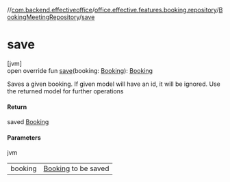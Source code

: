 //[com.backend.effectiveoffice](../../../index.md)/[office.effective.features.booking.repository](../index.md)/[BookingMeetingRepository](index.md)/[save](save.md)

# save

[jvm]\
open override fun [save](save.md)(booking: [Booking](../../office.effective.model/-booking/index.md)): [Booking](../../office.effective.model/-booking/index.md)

Saves a given booking. If given model will have an id, it will be ignored. Use the returned model for further operations

#### Return

saved [Booking](../../office.effective.model/-booking/index.md)

#### Parameters

jvm

| | |
|---|---|
| booking | [Booking](../../office.effective.model/-booking/index.md) to be saved |
